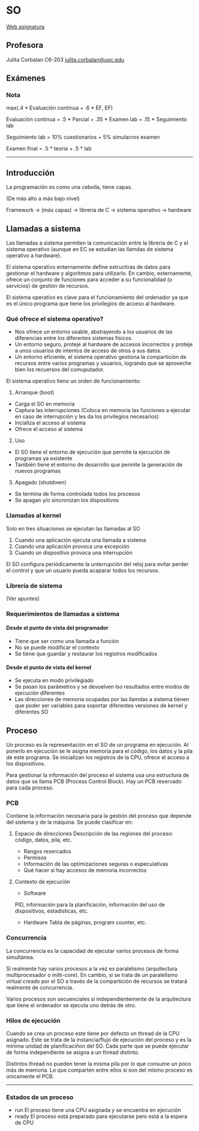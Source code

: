 # SO

[Web asignatura](http://docencia.ac.upc.edu/FIB/grau/SO)

## Profesora

Julita Corbalan
C6-203
julita.corbalan@upc.edu

## Exámenes

### Nota

max(.4 * Evaluación continua + .6 * EF, EF)

Evaluación continua = .5 * Parcial + .35 * Examen lab + .15 * Seguimiento lab

Seguimiento lab = 10% cuestionarios + 5% simulacros examen

Examen final = .5 * teoria + .5 * lab

---

## Introducción

La programación es como una cebolla, tiene capas.

(De más alto a más bajo nivel)

Framework -> (más capas) -> librería de C -> sistema operativo -> hardware

## Llamadas a sistema

Las llamadas a sistema permiten la comunicación entre la libreria de C y el
sistema operativo (aunque en EC se estudian las llamdas de sistema operativo a
hardware).

El sistema operativo enternamente define estructiras de datos para gestionar el
hardware y algoritmos para utilizarlo. En cambio, externamente, ofrece un
conjunto de funciones para acceder a su funcionalidad (o servicios) de gestión
de recursos.

El sistema operativo es clave para el funcionamiento del ordenador ya que es el
único programa que tiene los privilegios de acceso al hardware.

### Qué ofrece el sistema operativo?

- Nos ofrece un entorno usable, abstrayendo a los usuarios de las diferencias
entre los diferentes sistemas físicos.
- Un entorno seguro, proteje al hardware de accesos incorrectos y proteje a
  unos usuarios de intentos de acceso de otros a sus datos.
- Un entorno eficiente, el sistema operativo gestiona la compartición de
  recursos entre varios programas y usuarios, logrando que se aproveche bien
  los recuersos del comuputador.

El sistema operativo tiene un orden de funcionamiento:

1. Arranque (boot)
  - Carga el SO en memoria
  - Captura las interrupciones (Coloca en memoria las funciones a ejecutar en
  caso de interrupción y les da los privilegios necesarios)
  - Incializa el acceso al sistema
  - Ofrece el acceso al sistema
2. Uso
  - El SO tiene el entorno de ejecución que permite la ejecución de programas
    ya existente
  - También tiene el entorno de desarrollo que permite la generación de nuevos
    programas
3. Apagado (shutdown)
  - Se termina de forma controlada todos los procesos
  - Se apagan y/o sincronizan los dispositivos

### Llamadas al kernel

Solo en tres situaciones se ejecutan las llamadas al SO

1. Cuando una aplicación ejecuta una llamada a sistema
2. Cuando una aplicación provoca una excepción
3. Cuando un dispositivo provoca una interrupción

 El SO configura periódicamente la unterrupción del reloj para evitar perder el
 control y que un usuario pueda acaparar todos los recursos.

### Librería de sistema

(Ver apuntes)

### Requerimientos de llamadas a sistema

#### Desde el punto de vista del programador

- Tiene que ser como una llamada a función
- No se puede modificar el contexto
- Se tiene que guardar y restaurar los registros modificados

#### Desde el punto de vista del kernel

- Se ejecuta en modo privilegiado
- Se pasan los parámetros y se devuelven lso resultados entre modos de
  ejecución diferentes
- Las direcciones de memoria ocupadas por las llamdas a sistema tienen que
  poder ser variables para soportar diferentes versiones de kernel y diferentes
  SO

## Proceso

Un proceso es la representación en el SO de un programa en ejecución. Al
ponerlo en ejecución se le asigna memoria para el código, los datos y la pila
de este programa. Se inicializan los registros de la CPU, ofrece el acceso a
los dispositivos.

Para gestionar la información del proceso el sistema usa una estructura de
datos que se llama PCB (Process Control Block). Hay un PCB reservado para cada
proceso.

### PCB

Contiene la información necesaria para la gestión del proceso que depende del
sistema y de la máquina. Se puede clasificar en:

1. Espacio de direcciones
    Descripción de las regiones del proceso: código, datos, pila, etc.

    - Rangos resercados
    - Permisos
    - Información de las optimizaciones seguras o especulativas
    - Qué hacer si hay accesos de memoria incorrectos
2. Contexto de ejecución
    - Software
	
	PID, información para la planificación, información del uso de
	dispositivos, estadísticas, etc.
    - Hardware
        Tabla de páginas, program counter, etc.

### Concurrencia

La concurrencia es la capacidad de ejecutar varios procesos de forma
simultánea.

Si realmente hay varios procesos a la vez es paralelismo (arquitectura
multiprocesador o milti-core). En cambio, si se trata de un paralelismo virtual
creado por el SO a través de la compartición de recursos se tratará realmente
de concurrencia.

Varios procesos son secuenciales si independientemente de la arquitectura que
tiene el ordenador se ejecuta uno detrás de otro.

### Hilos de ejecución

Cuando se crea un proceso este tiene por defecto un thread de la CPU asignado.
Este se trata de la instancia/flujo de ejecución del proceso y es la mínima
unidad de planificaciñon del SO. Cada parte que se puede ejecutar de forma
independiente se asigna a un thread distinto.

Distintos thread no pueden tener la misma pila por lo que consume un poco más
de memoria. Lo que comparten entre ellos si son del mismo proceso es únicamente
el PCB.

---

### Estados de un proceso

- run
    El proceso tiene una CPU asignada y se encuentra en ejecución
- ready
    El proceso está preparado para ejecutarse pero está a la espera de CPU



